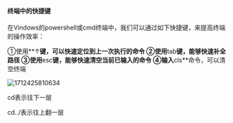 #### 终端中的快捷键

在Vindows的powershell或cmd终端中，我们可以通过如下快捷键，来提高终端的操作效率：

①使用**↑**键，可以快速定位到上一次执行的命令
②使用**tab**键，能够快速补全路径
③使用**esc**键，能够快速清空当前已输入的命令
④输入**cls**命令，可以清空终端

![1712425810634](C:\Users\HQZhen12\Downloads\1712425810634.png)

cd表示往下一层

cd../表示往上翻一层
